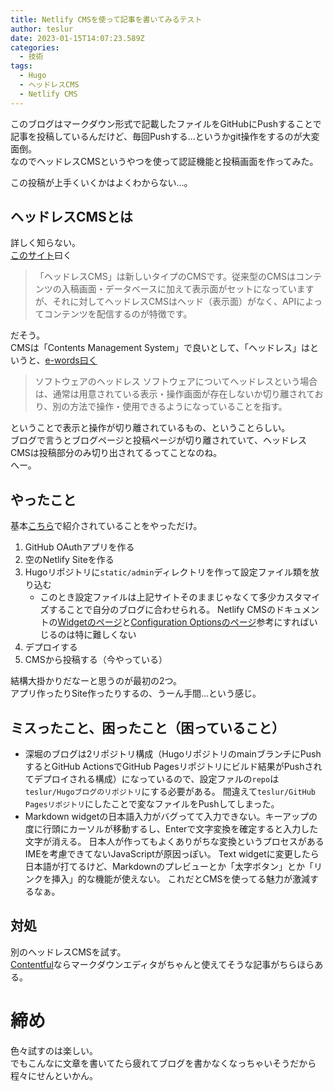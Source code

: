 ```yaml
---
title: Netlify CMSを使って記事を書いてみるテスト
author: teslur
date: 2023-01-15T14:07:23.589Z
categories:
  - 技術
tags:
  - Hugo
  - ヘッドレスCMS
  - Netlify CMS
---
```

このブログはマークダウン形式で記載したファイルをGitHubにPushすることで記事を投稿しているんだけど、毎回Pushする…というかgit操作をするのが大変面倒。  
なのでヘッドレスCMSというやつを使って認証機能と投稿画面を作ってみた。

この投稿が上手くいくかはよくわからない…。

<!--more-->

## ヘッドレスCMSとは
詳しく知らない。  
[このサイト](https://codezine.jp/article/detail/15054)曰く

> 「ヘッドレスCMS」は新しいタイプのCMSです。従来型のCMSはコンテンツの入稿画面・データベースに加えて表示面がセットになっていますが、それに対してヘッドレスCMSはヘッド（表示面）がなく、APIによってコンテンツを配信するのが特徴です。

だそう。  
CMSは「Contents Management System」で良いとして、「ヘッドレス」はというと、[e-words曰く](https://e-words.jp/w/%E3%83%98%E3%83%83%E3%83%89%E3%83%AC%E3%82%B9.html)

> ソフトウェアのヘッドレス
> ソフトウェアについてヘッドレスという場合は、通常は用意されている表示・操作画面が存在しないか切り離されており、別の方法で操作・使用できるようになっていることを指す。

ということで表示と操作が切り離されているもの、ということらしい。  
ブログで言うとブログページと投稿ページが切り離されていて、ヘッドレスCMSは投稿部分のみ切り出されてるってことなのね。  
へー。

## やったこと
基本[こちら](https://sujaykundu.com/blog/how-to-setup-netlify-cms-with-github-pages-hosted-jekyll-blog/)で紹介されていることをやっただけ。

1. GitHub OAuthアプリを作る
1. 空のNetlify Siteを作る
1. Hugoリポジトリに`static/admin`ディレクトリを作って設定ファイル類を放り込む
   - このとき設定ファイルは上記サイトそのままじゃなくて多少カスタマイズすることで自分のブログに合わせられる。
     Netlify CMSのドキュメントの[Widgetのページ](https://www.netlifycms.org/docs/widgets/)と[Configuration Optionsのページ](https://www.netlifycms.org/docs/configuration-options/)参考にすればいじるのは特に難しくない
1. デプロイする
1. CMSから投稿する（今やっている）

結構大掛かりだなーと思うのが最初の2つ。  
アプリ作ったりSite作ったりするの、うーん手間…という感じ。

## ミスったこと、困ったこと（困っていること）
- 深堀のブログは2リポジトリ構成（HugoリポジトリのmainブランチにPushするとGitHub ActionsでGitHub Pagesリポジトリにビルド結果がPushされてデプロイされる構成）になっているので、設定ファルの`repo`は`teslur/Hugoブログのリポジトリ`にする必要がある。
  間違えて`teslur/GitHub Pagesリポジトリ`にしたことで変なファイルをPushしてしまった。
- Markdown widgetの日本語入力がバグってて入力できない。キーアップの度に行頭にカーソルが移動するし、Enterで文字変換を確定すると入力した文字が消える。
  日本人が作ってもよくありがちな変換というプロセスがあるIMEを考慮できてないJavaScriptが原因っぽい。
  Text widgetに変更したら日本語が打てるけど、Markdownのプレビューとか「太字ボタン」とか「リンクを挿入」的な機能が使えない。
  これだとCMSを使ってる魅力が激減するなぁ。

## 対処
別のヘッドレスCMSを試す。  
[Contentful](https://www.contentful.com/)ならマークダウンエディタがちゃんと使えてそうな記事がちらほらある。

# 締め
色々試すのは楽しい。  
でもこんなに文章を書いてたら疲れてブログを書かなくなっちゃいそうだから程々にせんといかん。